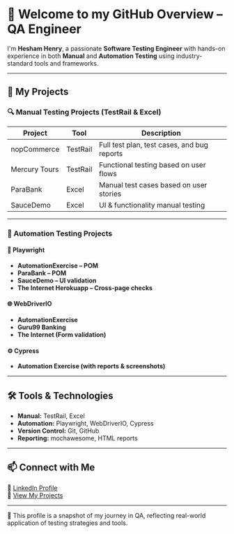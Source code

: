 # 👋 Welcome to my GitHub Overview – QA Engineer

I'm **Hesham Henry**, a passionate **Software Testing Engineer** with hands-on experience in both **Manual** and **Automation Testing** using industry-standard tools and frameworks.

---

## 🧪 My Projects

### 🔍 Manual Testing Projects (TestRail & Excel)
| Project       | Tool      | Description |
|---------------|-----------|-------------|
| nopCommerce   | TestRail  | Full test plan, test cases, and bug reports |
| Mercury Tours | TestRail  | Functional testing based on user flows |
| ParaBank      | Excel     | Manual test cases based on user stories |
| SauceDemo     | Excel     | UI & functionality manual testing |

---

### 🤖 Automation Testing Projects

#### 🚀 Playwright
- **AutomationExercise – POM**
- **ParaBank – POM**
- **SauceDemo – UI validation**
- **The Internet Herokuapp – Cross-page checks**

#### 🌐 WebDriverIO
- **AutomationExercise**
- **Guru99 Banking**
- **The Internet (Form validation)**

#### ⚙️ Cypress
- **Automation Exercise (with reports & screenshots)**

---

## 🛠️ Tools & Technologies
- **Manual:** TestRail, Excel  
- **Automation:** Playwright, WebDriverIO, Cypress  
- **Version Control:** Git, GitHub  
- **Reporting:** mochawesome, HTML reports

---

## 📫 Connect with Me
🔗 [LinkedIn Profile](https://www.linkedin.com/in/hesham-henry-413621204)  
📁 [View My Projects](https://github.com/HeshamHenry1/Testing-Projects)

---

📌 This profile is a snapshot of my journey in QA, reflecting real-world application of testing strategies and tools.

